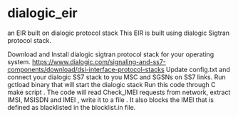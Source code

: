 # dialogic_eir
an EIR built on dialogic protocol stack
This EIR is built using dialogic Sigtran protocol stack.

Download and Install dialogic sigtran protocol stack for your operating system. https://www.dialogic.com/signaling-and-ss7-components/download/dsi-interface-protocol-stacks
Update config.txt and connect your dialogic SS7 stack to you MSC and SGSNs on SS7 links.
Run gctload binary that will start the dialogic stack
Run this code through C make script .
The code will read Check_IMEI requests from network, extract IMSI, MSISDN and IMEI , write it to a file . It also blocks the IMEI that is defined as blacklisted in the blocklist.in file.


